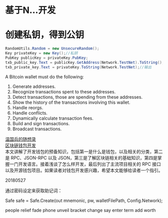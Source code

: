 # 基于N...开发

# 创建私钥，得到公钥

```csharp
RandomUtils.Random = new UnsecureRandom();
Key privateKey = new Key();//私钥
PubKey publicKey = privateKey.PubKey;
txb_public_key.Text = publicKey.GetAddress(Network.TestNet).ToString();
txb_private_key.Text = privateKey.ToString(Network.TestNet);//输出
```

A Bitcoin wallet must do the following:

1. Generate addresses.
2. Recognize transactions spent to these addresses.
3. Detect transactions, those are spending from these addresses.
4. Show the history of the transactions involving this wallet.
5. Handle reorgs.
6. Handle conflicts.
7. Dynamically calculate transaction fees.
8. Build and sign transactions.
9. Broadcast transactions.

[温国兵的随想录](https://dbarobin.com/blockchain/)  
[区块链钱包开发](https://medium.com/@robinwan/区块链钱包开发-b3ad79bb1c85)  
本文讲解了开发钱包的预备知识，包括第一是什么是钱包，以及相关的分类，第二是 RPC、JSON-RPC 以及 JSON，第三是了解区块链相关的基础知识，第四是掌握一门开发语言。接着浅谈了怎么样开发，最后列出了主流项目相关的 RPC 接口以及开源钱包项目。如果读者对钱包开发感兴趣，希望本文能够给读者一个指引。

20180527

通过密码设定来获取助记词：

Safe safe = Safe.Create\(out mnemonic, pw, walletFilePath, Config.Network\);

people relief fade phone unveil bracket change say enter term add worth

